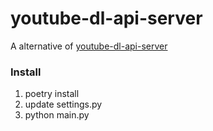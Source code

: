# youtube-dl-api-server

A alternative of [youtube-dl-api-server](https://github.com/jaimeMF/youtube-dl-api-server)

### Install

1. poetry install
2. update settings.py
3. python main.py